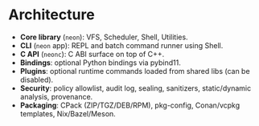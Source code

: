 
# Architecture
- **Core library** (`neon`): VFS, Scheduler, Shell, Utilities.
- **CLI** (`neon` app): REPL and batch command runner using Shell.
- **C API** (`neonc`): C ABI surface on top of C++.
- **Bindings**: optional Python bindings via pybind11.
- **Plugins**: optional runtime commands loaded from shared libs (can be disabled).
- **Security**: policy allowlist, audit log, sealing, sanitizers, static/dynamic analysis, provenance.
- **Packaging**: CPack (ZIP/TGZ/DEB/RPM), pkg-config, Conan/vcpkg templates, Nix/Bazel/Meson.
